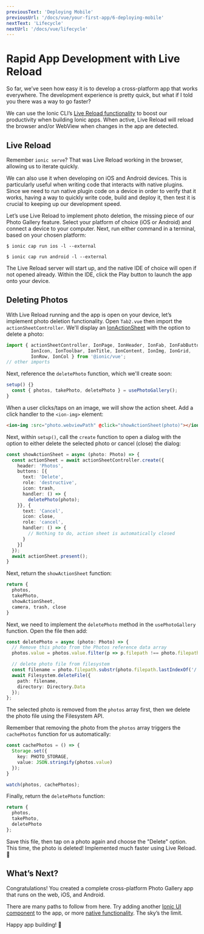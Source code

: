 ```yaml
---
previousText: 'Deploying Mobile'
previousUrl: '/docs/vue/your-first-app/6-deploying-mobile'
nextText: 'Lifecycle'
nextUrl: '/docs/vue/lifecycle'
---
```


# Rapid App Development with Live Reload

So far, we’ve seen how easy it is to develop a cross-platform app that works everywhere. The development experience is pretty quick, but what if I told you there was a way to go faster?

We can use the Ionic CLI’s [Live Reload functionality](https://ionicframework.com/docs/cli/livereload) to boost our productivity when building Ionic apps. When active, Live Reload will reload the browser and/or WebView when changes in the app are detected.

## Live Reload

Remember `ionic serve`? That was Live Reload working in the browser, allowing us to iterate quickly.

We can also use it when developing on iOS and Android devices. This is particularly useful when writing code that interacts with native plugins. Since we need to run native plugin code on a device in order to verify that it works, having a way to quickly write code, build and deploy it, then test it is crucial to keeping up our development speed.

Let’s use Live Reload to implement photo deletion, the missing piece of our Photo Gallery feature. Select your platform of choice (iOS or Android) and connect a device to your computer. Next, run either command in a terminal, based on your chosen platform:

```shell
$ ionic cap run ios -l --external

$ ionic cap run android -l --external
```

The Live Reload server will start up, and the native IDE of choice will open if not opened already. Within the IDE, click the Play button to launch the app onto your device.

## Deleting Photos

With Live Reload running and the app is open on your device, let’s implement photo deletion functionality. Open `Tab2.vue` then import the `actionSheetController`. We'll display an [IonActionSheet](https://ionicframework.com/docs/api/action-sheet) with the option to delete a photo:

```typescript
import { actionSheetController, IonPage, IonHeader, IonFab, IonFabButton,
         IonIcon, IonToolbar, IonTitle, IonContent, IonImg, IonGrid,
         IonRow, IonCol } from '@ionic/vue';
// other imports
```

Next, reference the `deletePhoto` function, which we'll create soon:

```typescript
setup() {}
  const { photos, takePhoto, deletePhoto } = usePhotoGallery();
}
```

When a user clicks/taps on an image, we will show the action sheet. Add a click handler to the `<ion-img>` element:

```html
<ion-img :src="photo.webviewPath" @click="showActionSheet(photo)"></ion-img>
```

Next, within `setup()`, call the `create` function to open a dialog with the option to either delete the selected photo or cancel (close) the dialog:

```typescript
const showActionSheet = async (photo: Photo) => {
  const actionSheet = await actionSheetController.create({
    header: 'Photos',
    buttons: [{
      text: 'Delete',
      role: 'destructive',
      icon: trash,
      handler: () => {
        deletePhoto(photo);
    }}, {
      text: 'Cancel',
      icon: close,
      role: 'cancel',
      handler: () => {
        // Nothing to do, action sheet is automatically closed
      }
    }]
  });
  await actionSheet.present();
}
```

Next, return the `showActionSheet` function:

```typescript
return {
  photos,
  takePhoto,
  showActionSheet,
  camera, trash, close
}
```

Next, we need to implement the `deletePhoto` method in the `usePhotoGallery` function. Open the file then add:

```typescript
const deletePhoto = async (photo: Photo) => {
  // Remove this photo from the Photos reference data array
  photos.value = photos.value.filter(p => p.filepath !== photo.filepath);

  // delete photo file from filesystem
  const filename = photo.filepath.substr(photo.filepath.lastIndexOf('/') + 1);
  await Filesystem.deleteFile({
    path: filename,
    directory: Directory.Data
  });
};
```

The selected photo is removed from the `photos` array first, then we delete the photo file using the Filesystem API.

Remember that removing the photo from the `photos` array triggers the `cachePhotos` function for us automatically:

```typescript
const cachePhotos = () => {
  Storage.set({
    key: PHOTO_STORAGE,
    value: JSON.stringify(photos.value)
  });
}

watch(photos, cachePhotos);
```

Finally, return the `deletePhoto` function:

```typescript
return {
  photos,
  takePhoto,
  deletePhoto
};
```

Save this file, then tap on a photo again and choose the "Delete" option. This time, the photo is deleted! Implemented much faster using Live Reload. 💪

## What’s Next?

Congratulations! You created a complete cross-platform Photo Gallery app that runs on the web, iOS, and Android.

There are many paths to follow from here. Try adding another [Ionic UI component](https://ionicframework.com/docs/components) to the app, or more [native functionality](https://capacitor.ionicframework.com/docs/apis). The sky’s the limit.

Happy app building! 💙
